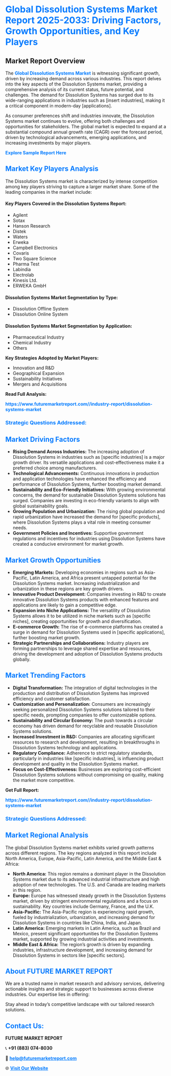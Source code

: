 <h1 style="color: #007BFF;">Global Dissolution Systems Market Report 2025-2033: Driving Factors, Growth Opportunities, and Key Players</h1>

<section id="overview">
<h2>Market Report Overview</h2>
<p>The <a href="https://www.futuremarketreport.com//industry-report/dissolution-systems-market" style="color: #007BFF; text-decoration: none;"><strong>Global Dissolution Systems Market</strong></a> is witnessing significant growth, driven by increasing demand across various industries. This report delves into the key aspects of the Dissolution Systems market, providing a comprehensive analysis of its current status, future potential, and challenges. The demand for Dissolution Systems has surged due to its wide-ranging applications in industries such as [insert industries], making it a critical component in modern-day [applications].</p>
<p>As consumer preferences shift and industries innovate, the Dissolution Systems market continues to evolve, offering both challenges and opportunities for stakeholders. The global market is expected to expand at a substantial compound annual growth rate (CAGR) over the forecast period, driven by technological advancements, emerging applications, and increasing investments by major players.</p>
</section>

<section id="overview">
<p><a href="https://www.futuremarketreport.com//request-sample/reportId=56928" style="color: #007BFF; text-decoration: none;"><strong>Explore Sample Report Here</strong></a></p>
</section>

<section id="key-players">
<h2 style="color: #007BFF;">Market Key Players Analysis</h2>
<p>The Dissolution Systems market is characterized by intense competition among key players striving to capture a larger market share. Some of the leading companies in the market include:</p>
<h4>Key Players Covered in the Dissolution Systems Report:</h4>
<ul><li>Agilent</li><li>Sotax</li><li>Hanson Research</li><li>Distek</li><li>Waters</li><li>Erweka</li><li>Campbell Electronics</li><li>Covaris</li><li>Two Square Science</li><li>Pharma Test</li><li>Labindia</li><li>Electrolab</li><li>Kinesis Ltd.</li><li>ERWEKA GmbH</li></ul>
<h4>Dissolution Systems Market Segmentation by Type:</h4>
<ul><li>Dissolution Offline System</li><li>Dissolution Online System</li></ul>

<h4>Dissolution Systems Market Segmentation by Application:</h4>
<ul><li>Pharmaceutical Industry</li><li>Chemical Industry</li><li>Others</li></ul>
<p><strong>Key Strategies Adopted by Market Players:</strong></p>
<ul>
<li>Innovation and R&D</li>
<li>Geographical Expansion</li>
<li>Sustainability Initiatives</li>
<li>Mergers and Acquisitions</li>
</ul>
</section>

<section>
<p><strong>Read Full Analysis: </strong></p><a href="https://www.futuremarketreport.com//industry-report/dissolution-systems-market" style="color: #007BFF; text-decoration: none;"><strong>https://www.futuremarketreport.com//industry-report/dissolution-systems-market</strong></a>
<h3 style="color: #007BFF;">Strategic Questions Addressed:</h3>
</section>

<section id="driving-factors">
<h2 style="color: #007BFF;">Market Driving Factors</h2>
<ul>
<li><strong>Rising Demand Across Industries:</strong> The increasing adoption of Dissolution Systems in industries such as [specific industries] is a major growth driver. Its versatile applications and cost-effectiveness make it a preferred choice among manufacturers.</li>
<li><strong>Technological Advancements:</strong> Continuous innovations in production and application technologies have enhanced the efficiency and performance of Dissolution Systems, further boosting market demand.</li>
<li><strong>Sustainability and Eco-Friendly Initiatives:</strong> With growing environmental concerns, the demand for sustainable Dissolution Systems solutions has surged. Companies are investing in eco-friendly variants to align with global sustainability goals.</li>
<li><strong>Growing Population and Urbanization:</strong> The rising global population and rapid urbanization have increased the demand for [specific products], where Dissolution Systems plays a vital role in meeting consumer needs.</li>
<li><strong>Government Policies and Incentives:</strong> Supportive government regulations and incentives for industries using Dissolution Systems have created a conducive environment for market growth.</li>
</ul>
</section>

<section id="growth-opportunities">
<h2 style="color: #007BFF;">Market Growth Opportunities</h2>
<ul>
<li><strong>Emerging Markets:</strong> Developing economies in regions such as Asia-Pacific, Latin America, and Africa present untapped potential for the Dissolution Systems market. Increasing industrialization and urbanization in these regions are key growth drivers.</li>
<li><strong>Innovative Product Development:</strong> Companies investing in R&D to create innovative Dissolution Systems products with enhanced features and applications are likely to gain a competitive edge.</li>
<li><strong>Expansion into Niche Applications:</strong> The versatility of Dissolution Systems allows it to be utilized in niche markets such as [specific niches], creating opportunities for growth and diversification.</li>
<li><strong>E-commerce Growth:</strong> The rise of e-commerce platforms has created a surge in demand for Dissolution Systems used in [specific applications], further boosting market growth.</li>
<li><strong>Strategic Partnerships and Collaborations:</strong> Industry players are forming partnerships to leverage shared expertise and resources, driving the development and adoption of Dissolution Systems products globally.</li>
</ul>
</section>

<section id="trending-factors">
<h2 style="color: #007BFF;">Market Trending Factors</h2>
<ul>
<li><strong>Digital Transformation:</strong> The integration of digital technologies in the production and distribution of Dissolution Systems has improved efficiency and customer satisfaction.</li>
<li><strong>Customization and Personalization:</strong> Consumers are increasingly seeking personalized Dissolution Systems solutions tailored to their specific needs, prompting companies to offer customizable options.</li>
<li><strong>Sustainability and Circular Economy:</strong> The push towards a circular economy has driven demand for recyclable and reusable Dissolution Systems solutions.</li>
<li><strong>Increased Investment in R&D:</strong> Companies are allocating significant resources to research and development, resulting in breakthroughs in Dissolution Systems technology and applications.</li>
<li><strong>Regulatory Compliance:</strong> Adherence to strict regulatory standards, particularly in industries like [specific industries], is influencing product development and quality in the Dissolution Systems market.</li>
<li><strong>Focus on Cost-Effectiveness:</strong> Businesses are exploring cost-efficient Dissolution Systems solutions without compromising on quality, making the market more competitive.</li>
</ul>
</section>

<section>
<p><strong>Get Full Report: </strong></p><a href="https://www.futuremarketreport.com//industry-report/dissolution-systems-market" style="color: #007BFF; text-decoration: none;"><strong>https://www.futuremarketreport.com//industry-report/dissolution-systems-market</strong></a>
<h3 style="color: #007BFF;">Strategic Questions Addressed:</h3>
</section>


<section id="regional-analysis">
<h2 style="color: #007BFF;">Market Regional Analysis</h2>
<p>The global Dissolution Systems market exhibits varied growth patterns across different regions. The key regions analyzed in this report include North America, Europe, Asia-Pacific, Latin America, and the Middle East & Africa:</p>
<ul>
<li><strong>North America:</strong> This region remains a dominant player in the Dissolution Systems market due to its advanced industrial infrastructure and high adoption of new technologies. The U.S. and Canada are leading markets in this region.</li>
<li><strong>Europe:</strong> Europe has witnessed steady growth in the Dissolution Systems market, driven by stringent environmental regulations and a focus on sustainability. Key countries include Germany, France, and the U.K.</li>
<li><strong>Asia-Pacific:</strong> The Asia-Pacific region is experiencing rapid growth, fueled by industrialization, urbanization, and increasing demand for Dissolution Systems in countries like China, India, and Japan.</li>
<li><strong>Latin America:</strong> Emerging markets in Latin America, such as Brazil and Mexico, present significant opportunities for the Dissolution Systems market, supported by growing industrial activities and investments.</li>
<li><strong>Middle East & Africa:</strong> The region’s growth is driven by expanding industries, infrastructure development, and increasing demand for Dissolution Systems in sectors like [specific sectors].</li>
</ul>
</section>

<footer>
<h2 style="color: #007BFF;">About FUTURE MARKET REPORT</h2>
<p>We are a trusted name in market research and advisory services, delivering actionable insights and strategic support to businesses across diverse industries. Our expertise lies in offering:</p>

<p>Stay ahead in today’s competitive landscape with our tailored research solutions.</p>

<h2 style="color: #007BFF;">Contact Us:</h2>
<p><strong>FUTURE MARKET REPORT</strong></p>
<p>📞 <strong>+91 (883) 074-8030</strong></p>
<p>📧 <strong><a href="mailto:help@futuremarketreport.com" style="color: #007BFF;">help@futuremarketreport.com</a></strong></p>
<p>🌐 <strong><a href="https://www.futuremarketreport.com/" style="color: #007BFF;">Visit Our Website</a></strong></p>
</footer>